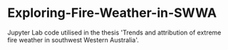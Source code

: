 # Exploring-Fire-Weather-in-SWWA
Jupyter Lab code utilised in the thesis 'Trends and attribution of extreme fire weather in southwest Western Australia'.
